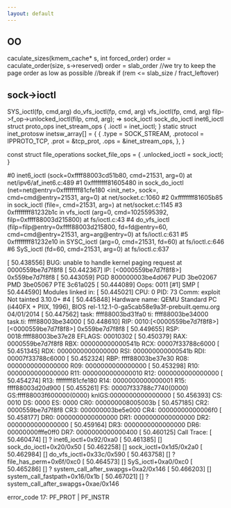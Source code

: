 ```yaml
---
layout: default
---
```


## OO
caculate_sizes(kmem_cache* s, int forced_order)
    order = caculate_order(size, s->reserved)
        order = slab_order
        //we try to keep the page order as low as possible
        //break if (rem <= slab_size / fract_leftover)

## sock->ioctl

SYS_ioctl(fp, cmd,arg)
    do_vfs_ioctl(fp, cmd, arg)
        vfs_ioctl(fp, cmd, arg)
            filp->f_op->unlocked_ioctl(filp, cmd, arg); => sock_ioctl
                sock_do_ioctl
                    inet6_ioctl
struct proto_ops inet_stream_ops {
    .ioctl = inet_ioctl;
}
static struct inet_protosw inetsw_array[] =
{
    {
        .type =       SOCK_STREAM,
        .protocol =   IPPROTO_TCP,
        .prot =       &tcp_prot,
        .ops =        &inet_stream_ops,
    },
}

const struct file_operations socket_file_ops = {
    .unlocked_ioctl = sock_ioctl;
}


#0  inet6_ioctl (sock=0xffff88003cd51b80, cmd=21531, arg=0) at net/ipv6/af_inet6.c:489
#1  0xffffffff81605480 in sock_do_ioctl (net=net@entry=0xffffffff81cfe180 <init_net>, sock=<optimized out>, cmd=cmd@entry=21531, arg=0) at net/socket.c:1060
#2  0xffffffff81605b85 in sock_ioctl (file=<optimized out>, cmd=21531, arg=<optimized out>) at net/socket.c:1145
#3  0xffffffff81232b1c in vfs_ioctl (arg=0, cmd=1025595392, filp=0xffff88003d215800) at fs/ioctl.c:43
#4  do_vfs_ioctl (filp=filp@entry=0xffff88003d215800, fd=fd@entry=60, cmd=cmd@entry=21531, arg=arg@entry=0) at fs/ioctl.c:631
#5  0xffffffff81232e10 in SYSC_ioctl (arg=0, cmd=21531, fd=60) at fs/ioctl.c:646
#6  SyS_ioctl (fd=60, cmd=21531, arg=0) at fs/ioctl.c:637


[   50.438556] BUG: unable to handle kernel paging request at 0000559be7d7f8f8
[   50.442367] IP: [<0000559be7d7f8f8>] 0x559be7d7f8f8
[   50.443059] PGD 800000003be4d067 PUD 3be02067 PMD 3be05067 PTE 3c61a025
[   50.444089] Oops: 0011 [#1] SMP 
[   50.444590] Modules linked in:
[   50.445021] CPU: 0 PID: 73 Comm: exploit Not tainted 3.10.0+ #4
[   50.445848] Hardware name: QEMU Standard PC (i440FX + PIIX, 1996), BIOS rel-1.12.1-0-ga5cab58e9a3f-prebuilt.qemu.org 04/01/2014
[   50.447562] task: ffff88003bd31fa0 ti: ffff88003be34000 task.ti: ffff88003be34000
[   50.448610] RIP: 0010:[<0000559be7d7f8f8>]  [<0000559be7d7f8f8>] 0x559be7d7f8f8
[   50.449655] RSP: 0018:ffff88003be37e28  EFLAGS: 00010302
[   50.450379] RAX: 0000559be7d7f8f8 RBX: 000000000000541b RCX: 00007f33788c6000
[   50.451345] RDX: 0000000000000000 RSI: 000000000000541b RDI: 00007f33788c6000
[   50.452324] RBP: ffff88003be37e30 R08: 0000000000000000 R09: 0000000000000000
[   50.453298] R10: 0000000000000000 R11: 0000000000000010 R12: 0000000000000000
[   50.454274] R13: ffffffff81cfe180 R14: 0000000000000001 R15: ffff88003d20d900
[   50.455261] FS:  00007f33788c7740(0000) GS:ffff88003f600000(0000) knlGS:0000000000000000
[   50.456393] CS:  0010 DS: 0000 ES: 0000 CR0: 000000008005003b
[   50.457185] CR2: 0000559be7d7f8f8 CR3: 000000003be5e000 CR4: 00000000000006f0
[   50.458177] DR0: 0000000000000000 DR1: 0000000000000000 DR2: 0000000000000000
[   50.459164] DR3: 0000000000000000 DR6: 00000000fffe0ff0 DR7: 0000000000000400
[   50.460125] Call Trace:
[   50.460474]  [<ffffffff816e1342>] ? inet6_ioctl+0x92/0xa0
[   50.461385]  [<ffffffff81605480>] sock_do_ioctl+0x20/0x50
[   50.462258]  [<ffffffff81605b85>] sock_ioctl+0x1d5/0x2a0
[   50.462984]  [<ffffffff81232a4c>] do_vfs_ioctl+0x33c/0x590
[   50.463758]  [<ffffffff812d631f>] ? file_has_perm+0x6f/0xc0
[   50.464573]  [<ffffffff81232d40>] SyS_ioctl+0xa0/0xc0
[   50.465286]  [<ffffffff81753d15>] ? system_call_after_swapgs+0xa2/0x146
[   50.466203]  [<ffffffff81753dcf>] system_call_fastpath+0x16/0x1b
[   50.467021]  [<ffffffff81753d21>] ? system_call_after_swapgs+0xae/0x146

error_code 17: PF_PROT | PF_INSTR
